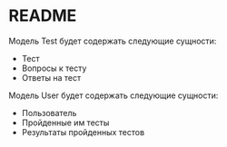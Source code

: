 # README

Модель Test будет содержать следующие сущности:

* Тест
* Вопросы к тесту
* Ответы на тест

Модель User будет содержать следующие сущности:

* Пользователь
* Пройденные им тесты
* Результаты пройденных тестов

